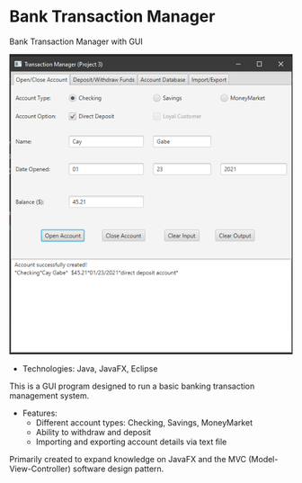 # Bank Transaction Manager

Bank Transaction Manager with GUI

![Account](https://github.com/cjrcodes/Bank-Transaction-Manager/blob/main/src/images/Account.png)


- Technologies: Java, JavaFX, Eclipse

This is a GUI program designed to run a basic banking transaction management system. 
- Features:
  - Different account types: Checking, Savings, MoneyMarket
  - Ability to withdraw and deposit
  - Importing and exporting account details via text file
  
Primarily created to expand knowledge on JavaFX and the MVC (Model-View-Controller) software design pattern.
